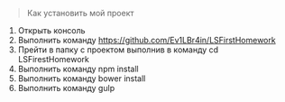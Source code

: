 > Как установить мой проект

1. Открыть консоль
2. Выполнить команду https://github.com/Ev1LBr4in/LSFirstHomework
3. Прейти в папку с проектом выполнив в команду cd LSFirestHomework 
4. Выполнить команду npm install
5. Выполнить команду bower install
6. Выполнить команду gulp